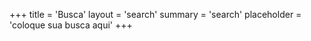 +++
title = 'Busca'
layout = 'search'
summary = 'search'
placeholder = 'coloque sua busca aqui'
+++
